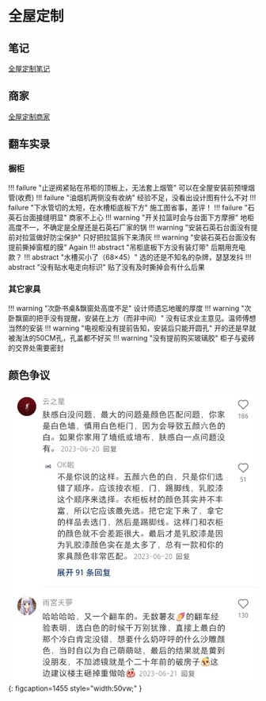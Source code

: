 # 全屋定制

## 笔记
[全屋定制笔记](files/全屋定制笔记.pdf)

## 商家
[全屋定制商家](files/福州全屋定制商家.xlsx)

## 翻车实录
### 橱柜
!!! failure "止逆阀紧贴在吊柜的顶板上，无法套上烟管"
    可以在全屋安装前预埋烟管(收费)
!!! failure "油烟机两侧没有收纳"
    经验不足，没看出设计图有什么不对
!!! failure "下水管切的太短，在水槽柜底板下方"
    施工图省事，差评！
!!! failure "石英石台面接缝明显"
    商家不上心
!!! warning "开关拉篮时会与台面下方摩擦"
    地柜高度不一，不确定是全屋还是石英石厂家的锅
!!! warning "安装石英石台面没有提前对拉篮做好防尘保护"
    只好把拉篮拆下来清灰
!!! warning "安装石英石台面没有提前撕掉窗框的膜"
    Again
!!! abstract "️吊柜底板下方没有装灯带"
    后期用充电款？
!!! abstract "️水槽买小了（68×45）"
    选的还是不知名的杂牌，瑟瑟发抖
!!! abstract "️没有贴水电走向标识"
    贴了没有及时撕掉会有什么后果
    
### 其它家具
!!! warning "次卧书桌&飘窗处高度不足"
    设计师遗忘地暖的厚度
!!! warning "次卧飘窗的把手没有提醒，安装在上方（而非中间）"
    没有征求业主意见。温师傅想当然的安装
!!! warning "电视柜没有提前告知，安装后只能开圆孔"
    开的还是早就被淘汰的50CM孔，孔盖都不好买
!!! warning "没有提前购买玻璃胶"
    柜子与瓷砖的交界处需要密封

## 颜色争议
![避坑攻略](images/颜色争议.png "颜色争议"){: figcaption=1455 style="width:50vw;" }
